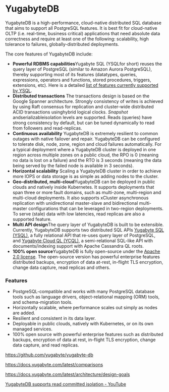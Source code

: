 # YugabyteDB

YugabyteDB is a high-performance, cloud-native distributed SQL database that aims to support all PostgreSQL features. It is best fit for cloud-native OLTP (i.e. real-time, business critical) applications that need absolute data correctness and require at least one of the following: scalability, high tolerance to failures, globally-distributed deployments.

The core features of YugabyteDB include:

- **Powerful RDBMS capabilities**Yugabyte SQL (YSQLfor short) reuses the query layer of PostgreSQL (similar to Amazon Aurora PostgreSQL), thereby supporting most of its features (datatypes, queries, expressions, operators and functions, stored procedures, triggers, extensions, etc). Here is a detailed [list of features currently supported by YSQL](https://github.com/yugabyte/yugabyte-db/blob/master/architecture/YSQL-Features-Supported).
- **Distributed transactions** The transactions design is based on the Google Spanner architecture. Strongly consistency of writes is achieved by using Raft consensus for replication and cluster-wide distributed ACID transactions usinghybrid logical clocks. *Snapshot* andserializableisolation levels are supported. Reads (queries) have strong consistency by default, but can be tuned dynamically to read from followers and read-replicas.
- **Continuous availability** YugabyteDB is extremely resilient to common outages with native failover and repair. YugabyteDB can be configured to tolerate disk, node, zone, region and cloud failures automatically. For a typical deployment where a YugabyteDB cluster is deployed in one region across multiple zones on a public cloud, the RPO is 0 (meaning no data is lost on a failure) and the RTO is 3 seconds (meaning the data being served by the failed node is available in 3 seconds).
- **Horizontal scalability** Scaling a YugabyteDB cluster in order to achieve more IOPS or data storage is as simple as adding nodes to the cluster.
- **Geo-distributed, multi-cloud**YugabyteDB can be deployed in public clouds and natively inside Kubernetes. It supports deployments that span three or more fault domains, such as multi-zone, multi-region and multi-cloud deployments. It also supports xCluster asynchronous replication with unidirectional master-slave and bidirectional multi-master configurations that can be leveraged in two-region deployments. To serve (stale) data with low latencies, read replicas are also a supported feature.
- **Multi API design**The query layer of YugabyteDB is built to be extensible. Currently, YugabyteDB supports two distributed SQL APIs [Yugabyte SQL (YSQL)](https://docs.yugabyte.com/latest/api/ysql/), a fully relational API that re-uses query layer of PostgreSQL, and [Yugabyte Cloud QL (YCQL)](https://docs.yugabyte.com/latest/api/ycql/), a semi-relational SQL-like API with documents/indexing support with Apache Cassandra QL roots.
- **100% open source**YugabyteDB is fully open-source under the [Apache 2.0 license](https://github.com/yugabyte/yugabyte-db/blob/master/LICENSE). The open-source version has powerful enterprise features distributed backups, encryption of data at-rest, in-flight TLS encryption, change data capture, read replicas and others.

### Features

- PostgreSQL-compatible and works with many PostgreSQL database tools such as language drivers, object-relational mapping (ORM) tools, and schema-migration tools.
- Horizontally scalable, where performance scales out simply as nodes are added.
- Resilient and consistent in its data layer.
- Deployable in public clouds, natively with Kubernetes, or on its own managed services.
- 100% open source with powerful enterprise features such as distributed backups, encryption of data at rest, in-flight TLS encryption, change data capture, and read replicas.

https://github.com/yugabyte/yugabyte-db

https://docs.yugabyte.com/latest/comparisons

https://docs.yugabyte.com/latest/architecture/design-goals

[YugabyteDB supports read committed isolation - YouTube](https://www.youtube.com/watch?v=4ZiFKWOPvoc&ab_channel=HusseinNasser)
